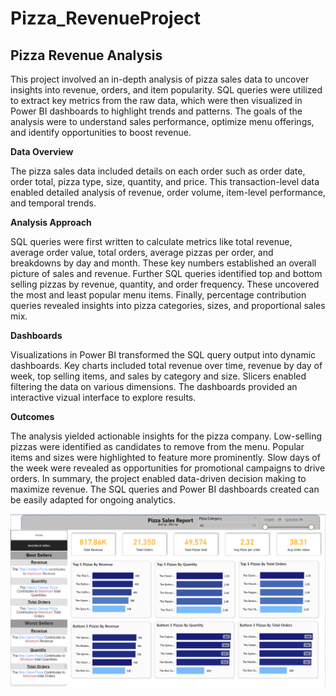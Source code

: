 # Pizza_RevenueProject

## Pizza Revenue Analysis
This project involved an in-depth analysis of pizza sales data to uncover insights into revenue, orders, and item popularity. SQL queries were utilized to extract key metrics from the raw data, which were then visualized in Power BI dashboards to highlight trends and patterns. The goals of the analysis were to understand sales performance, optimize menu offerings, and identify opportunities to boost revenue.

**Data Overview**

The pizza sales data included details on each order such as order date, order total, pizza type, size, quantity, and price. This transaction-level data enabled detailed analysis of revenue, order volume, item-level performance, and temporal trends.

**Analysis Approach**

SQL queries were first written to calculate metrics like total revenue, average order value, total orders, average pizzas per order, and breakdowns by day and month. These key numbers established an overall picture of sales and revenue. Further SQL queries identified top and bottom selling pizzas by revenue, quantity, and order frequency. These uncovered the most and least popular menu items. Finally, percentage contribution queries revealed insights into pizza categories, sizes, and proportional sales mix.

**Dashboards**

Visualizations in Power BI transformed the SQL query output into dynamic dashboards. Key charts included total revenue over time, revenue by day of week, top selling items, and sales by category and size. Slicers enabled filtering the data on various dimensions. The dashboards provided an interactive vizual interface to explore results.

**Outcomes**

The analysis yielded actionable insights for the pizza company. Low-selling pizzas were identified as candidates to remove from the menu. Popular items and sizes were highlighted to feature more prominently. Slow days of the week were revealed as opportunities for promotional campaigns to drive orders. In summary, the project enabled data-driven decision making to maximize revenue. The SQL queries and Power BI dashboards created can be easily adapted for ongoing analytics.


![alt text](https://github.com/Mohammedelmargane/Pizza_RevenueProject/blob/473399cc3284a1bc7201086dd8bfe13184a445e6/Images/Screenshot%202023-09-30%20195633.png)
